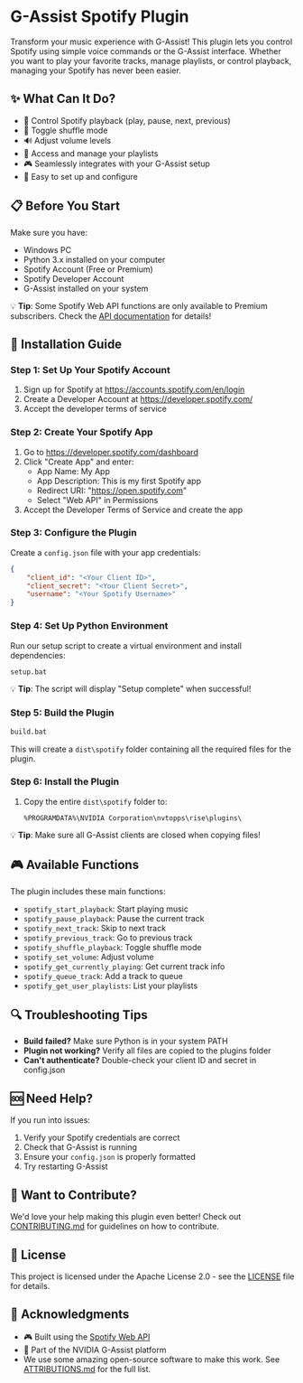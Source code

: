# G-Assist Spotify Plugin

Transform your music experience with G-Assist! This plugin lets you control Spotify using simple voice commands or the G-Assist interface. Whether you want to play your favorite tracks, manage playlists, or control playback, managing your Spotify has never been easier.

## ✨ What Can It Do?
- 🎵 Control Spotify playback (play, pause, next, previous)
- 🔀 Toggle shuffle mode
- 🔊 Adjust volume levels
- 📑 Access and manage your playlists
- 🎮 Seamlessly integrates with your G-Assist setup
- 🔧 Easy to set up and configure

## 📋 Before You Start
Make sure you have:
- Windows PC
- Python 3.x installed on your computer
- Spotify Account (Free or Premium)
- Spotify Developer Account
- G-Assist installed on your system

💡 **Tip**: Some Spotify Web API functions are only available to Premium subscribers. Check the [API documentation](https://developer.spotify.com/documentation/web-api) for details!

## 🚀 Installation Guide

### Step 1: Set Up Your Spotify Account
1. Sign up for Spotify at https://accounts.spotify.com/en/login
2. Create a Developer Account at https://developer.spotify.com/
3. Accept the developer terms of service

### Step 2: Create Your Spotify App
1. Go to https://developer.spotify.com/dashboard
2. Click "Create App" and enter:
   - App Name: My App
   - App Description: This is my first Spotify app
   - Redirect URI: "https://open.spotify.com"
   - Select "Web API" in Permissions
3. Accept the Developer Terms of Service and create the app

### Step 3: Configure the Plugin
Create a `config.json` file with your app credentials:
```json
{
    "client_id": "<Your Client ID>",
    "client_secret": "<Your Client Secret>",
    "username": "<Your Spotify Username>"
}
```

### Step 4: Set Up Python Environment
Run our setup script to create a virtual environment and install dependencies:
```bash
setup.bat
```
💡 **Tip**: The script will display "Setup complete" when successful!

### Step 5: Build the Plugin
```bash
build.bat
```
This will create a `dist\spotify` folder containing all the required files for the plugin.

### Step 6: Install the Plugin
1. Copy the entire `dist\spotify` folder to:
   ```
   %PROGRAMDATA%\NVIDIA Corporation\nvtopps\rise\plugins\
   ```

💡 **Tip**: Make sure all G-Assist clients are closed when copying files!

## 🎮 Available Functions
The plugin includes these main functions:
- `spotify_start_playback`: Start playing music
- `spotify_pause_playback`: Pause the current track
- `spotify_next_track`: Skip to next track
- `spotify_previous_track`: Go to previous track
- `spotify_shuffle_playback`: Toggle shuffle mode
- `spotify_set_volume`: Adjust volume
- `spotify_get_currently_playing`: Get current track info
- `spotify_queue_track`: Add a track to queue
- `spotify_get_user_playlists`: List your playlists

## 🔍 Troubleshooting Tips
- **Build failed?** Make sure Python is in your system PATH
- **Plugin not working?** Verify all files are copied to the plugins folder
- **Can't authenticate?** Double-check your client ID and secret in config.json

## 🆘 Need Help?
If you run into issues:
1. Verify your Spotify credentials are correct
2. Check that G-Assist is running
3. Ensure your `config.json` is properly formatted
4. Try restarting G-Assist

## 👥 Want to Contribute?
We'd love your help making this plugin even better! Check out [CONTRIBUTING.md](CONTRIBUTING.md) for guidelines on how to contribute.

## 📄 License
This project is licensed under the Apache License 2.0 - see the [LICENSE](LICENSE) file for details.

## 🙏 Acknowledgments
- 🎮 Built using the [Spotify Web API](https://developer.spotify.com/documentation/web-api)
- 🚀 Part of the NVIDIA G-Assist platform
- We use some amazing open-source software to make this work. See [ATTRIBUTIONS.md](ATTRIBUTIONS.md) for the full list.